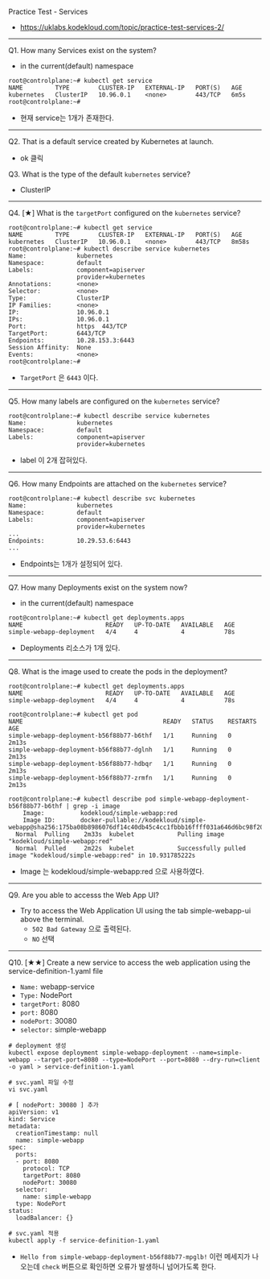 Practice Test - Services

- https://uklabs.kodekloud.com/topic/practice-test-services-2/

---

Q1. How many Services exist on the system?

- in the current(default) namespace

```shell
root@controlplane:~# kubectl get service
NAME         TYPE        CLUSTER-IP   EXTERNAL-IP   PORT(S)   AGE
kubernetes   ClusterIP   10.96.0.1    <none>        443/TCP   6m5s
root@controlplane:~# 
```

- 현재 service는 1개가 존재한다.

---

Q2. That is a default service created by Kubernetes at launch.

- ok 클릭

Q3. What is the type of the default `kubernetes` service?

- ClusterIP

---

Q4. [★] What is the `targetPort` configured on the `kubernetes` service?

```shell
root@controlplane:~# kubectl get service
NAME         TYPE        CLUSTER-IP   EXTERNAL-IP   PORT(S)   AGE
kubernetes   ClusterIP   10.96.0.1    <none>        443/TCP   8m58s
root@controlplane:~# kubectl describe service kubernetes 
Name:              kubernetes
Namespace:         default
Labels:            component=apiserver
                   provider=kubernetes
Annotations:       <none>
Selector:          <none>
Type:              ClusterIP
IP Families:       <none>
IP:                10.96.0.1
IPs:               10.96.0.1
Port:              https  443/TCP
TargetPort:        6443/TCP
Endpoints:         10.28.153.3:6443
Session Affinity:  None
Events:            <none>
root@controlplane:~# 
```

- `TargetPort` 은 `6443` 이다.

---

Q5. How many labels are configured on the `kubernetes` service?

```shell
root@controlplane:~# kubectl describe service kubernetes 
Name:              kubernetes
Namespace:         default
Labels:            component=apiserver
                   provider=kubernetes
```

- label 이 2개 잡혀있다.

---

Q6. How many Endpoints are attached on the `kubernetes` service?

```shell
root@controlplane:~# kubectl describe svc kubernetes 
Name:              kubernetes
Namespace:         default
Labels:            component=apiserver
                   provider=kubernetes
...
Endpoints:         10.29.53.6:6443
...
```

- Endpoints는 1개가 설정되어 있다.

---

Q7. How many Deployments exist on the system now?

- in the current(default) namespace

```shell
root@controlplane:~# kubectl get deployments.apps 
NAME                       READY   UP-TO-DATE   AVAILABLE   AGE
simple-webapp-deployment   4/4     4            4           78s
```

- Deployments 리소스가 1개 있다.

---

Q8. What is the image used to create the pods in the deployment?

```shell
root@controlplane:~# kubectl get deployments.apps 
NAME                       READY   UP-TO-DATE   AVAILABLE   AGE
simple-webapp-deployment   4/4     4            4           78s

root@controlplane:~# kubectl get pod
NAME                                       READY   STATUS    RESTARTS   AGE
simple-webapp-deployment-b56f88b77-b6thf   1/1     Running   0          2m13s
simple-webapp-deployment-b56f88b77-dglnh   1/1     Running   0          2m13s
simple-webapp-deployment-b56f88b77-hdbqr   1/1     Running   0          2m13s
simple-webapp-deployment-b56f88b77-zrmfn   1/1     Running   0          2m13s

root@controlplane:~# kubectl describe pod simple-webapp-deployment-b56f88b77-b6thf | grep -i image
    Image:          kodekloud/simple-webapp:red
    Image ID:       docker-pullable://kodekloud/simple-webapp@sha256:175ba08b8986076df14c40db45c4cc1fbbb16ffff031a646d6bc98f20fb5d902
  Normal  Pulling    2m33s  kubelet            Pulling image "kodekloud/simple-webapp:red"
  Normal  Pulled     2m22s  kubelet            Successfully pulled image "kodekloud/simple-webapp:red" in 10.931785222s
```

- Image 는 kodekloud/simple-webapp:red 으로 사용하였다.

---

Q9. Are you able to accesss the Web App UI?

- Try to access the Web Application UI using the tab simple-webapp-ui above the terminal.
  - `502 Bad Gateway` 으로 출력된다.
  - `NO` 선택

---

Q10. [★★] Create a new service to access the web application using the service-definition-1.yaml file

- `Name:` webapp-service
- `Type:` NodePort
- `targetPort:` 8080
- `port:` 8080
- `nodePort:` 30080
- `selector:` simple-webapp

```shell
# deployment 생성
kubectl expose deployment simple-webapp-deployment --name=simple-webapp --target-port=8080 --type=NodePort --port=8080 --dry-run=client -o yaml > service-definition-1.yaml

# svc.yaml 파일 수정
vi svc.yaml

# [ nodePort: 30080 ] 추가
apiVersion: v1
kind: Service
metadata:
  creationTimestamp: null
  name: simple-webapp
spec:
  ports:
  - port: 8080
    protocol: TCP
    targetPort: 8080
    nodePort: 30080
  selector:
    name: simple-webapp
  type: NodePort
status:
  loadBalancer: {}
  
# svc.yaml 적용
kubectl apply -f service-definition-1.yaml
```

- `Hello from simple-webapp-deployment-b56f88b77-mpglb!` 이런 메세지가 나오는데 `check` 버튼으로 확인하면 오류가 발생하니 넘어가도록 한다.
